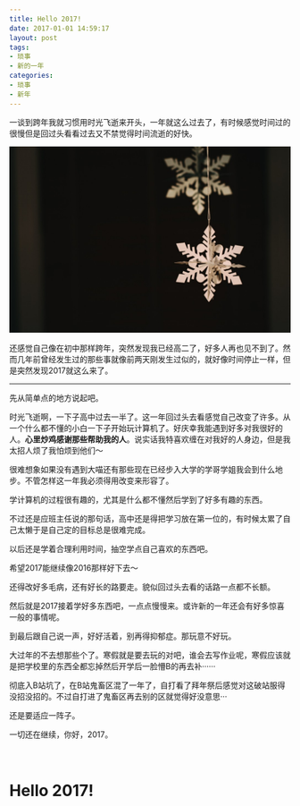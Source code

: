 ```yaml
---
title: Hello 2017!
date: 2017-01-01 14:59:17
layout: post
tags:
- 琐事
- 新的一年
categories:
- 琐事
- 新年
---
```

一谈到跨年我就习惯用时光飞逝来开头，一年就这么过去了，有时候感觉时间过的很慢但是回过头看看过去又不禁觉得时间流逝的好快。

<!--more-->

![Hello 2017](images/image.jpg)

还感觉自己像在初中那样跨年，突然发现我已经高二了，好多人再也见不到了。然而几年前曾经发生过的那些事就像前两天刚发生过似的，就好像时间停止一样，但是突然发现2017就这么来了。


---

先从简单点的地方说起吧。

时光飞逝啊，一下子高中过去一半了。这一年回过头去看感觉自己改变了许多。从一个什么都不懂的小白一下子开始玩计算机了。好庆幸我能遇到好多对我很好的人。**心里炒鸡感谢那些帮助我的人**。说实话我特喜欢缠在对我好的人身边，但是我太招人烦了我怕烦到他们～

很难想象如果没有遇到大喵还有那些现在已经步入大学的学哥学姐我会到什么地步。不管怎样这一年我必须得用改变来形容了。

学计算机的过程很有趣的，尤其是什么都不懂然后学到了好多有趣的东西。

不过还是应班主任说的那句话，高中还是得把学习放在第一位的，有时候太累了自己太懒于是自己定的目标总是很难完成。

以后还是学着合理利用时间，抽空学点自己喜欢的东西吧。

希望2017能继续像2016那样好下去～

还得改好多毛病，还有好长的路要走。貌似回过头去看的话路一点都不长额。

然后就是2017接着学好多东西吧，一点点慢慢来。或许新的一年还会有好多惊喜一般的事情呢。

到最后跟自己说一声，好好活着，别再得抑郁症。那玩意不好玩。

大过年的不去想那些个了。寒假就是要去玩的对吧，谁会去写作业呢，寒假应该就是把学校里的东西全都忘掉然后开学后一脸懵B的再去补······

彻底入B站坑了，在B站鬼畜区混了一年了，自打看了拜年祭后感觉对这破站服得没招没招的。不过自打进了鬼畜区再去别的区就觉得好没意思···

还是要适应一阵子。

一切还在继续，你好，2017。
<br/>
<br/>
<br/>
# Hello 2017!
<br/>
<br/>
